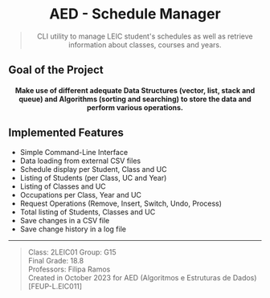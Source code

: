 <h1 align="center">AED - Schedule Manager</h1>

><p align="center">
> CLI utility to manage LEIC student's schedules as well as retrieve information about classes, courses and years.  
></p>

## Goal of the Project

<h4 align="center"> Make use of different adequate Data Structures (vector, list, stack and queue) and Algorithms (sorting and searching) to store the data and perform various operations.</h4>

## Implemented Features

- Simple Command-Line Interface
- Data loading from external CSV files
- Schedule display per Student, Class and UC
- Listing of Students (per Class, UC and Year)
- Listing of Classes and UC
- Occupations per Class, Year and UC
- Request Operations (Remove, Insert, Switch, Undo, Process)
- Total listing of Students, Classes and UC
- Save changes in a CSV file
- Save change history in a log file

---

> Class: 2LEIC01 Group: G15  
> Final Grade: 18.8  
> Professors: Filipa Ramos  
> Created in October 2023 for AED (Algoritmos e Estruturas de Dados) [FEUP-L.EIC011]  
